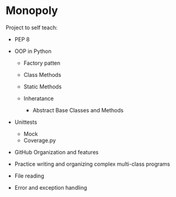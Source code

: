 # Monopoly

Project to self teach:

  - PEP 8
  
  - OOP in Python
  
    - Factory patten
    - Class Methods
    - Static Methods
    - Inheratance
    
        - Abstract Base Classes and Methods
    
  
 
  - Unittests
  
    - Mock
    - Coverage.py
    
  - GitHub Organization and features
  - Practice writing and organizing complex multi-class programs
  - File reading
  - Error and exception handling
 
 
  
